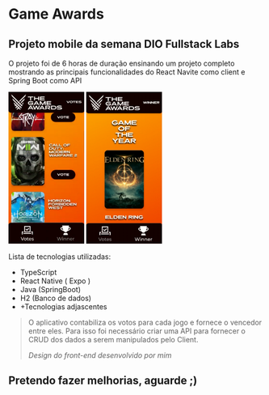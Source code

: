 
# **Game Awards**

## Projeto mobile da semana DIO Fullstack Labs

O projeto foi de 6 horas de duração ensinando um projeto completo mostrando as principais funcionalidades do React Navite como client e Spring Boot como API

<img src="./votes_screenshot.png" width="150" height="300" />

<img src="./winner_screenshot.png" width="150" height="300" />

Lista de tecnologias utilizadas:

* TypeScript
* React Native ( Expo )
* Java (SpringBoot)
* H2 (Banco de dados)
* +Tecnologias adjascentes

> O aplicativo contabiliza os votos para cada jogo e fornece o vencedor entre eles. Para isso foi necessário criar uma API para fornecer o CRUD dos dados a serem manipulados pelo Client.
>
> *Design do front-end desenvolvido por mim*
>

## Pretendo fazer melhorias, aguarde ;)